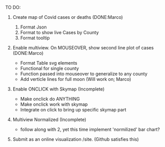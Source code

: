 TO DO:

1. Create map of Covid cases or deaths (DONE:Marco)
   1. Format Json
   1. Format to show live Cases by County
   1. Format tooltip
2. Enable multiview. On MOUSEOVER, show second line plot of cases (DONE:Marco)
   * Format Table svg elements
   * Functional for single county
   * Function passed into mouseover to generalize to any county 
   * Add verticle lines for full moon (Will work on; Marco)
3. Enable ONCLICK with Skymap (Incomplete)
   * Make onclick do ANYTHING
   * Make onclick work with skymap
   * Integrate on click to bring up specific skymap part
4. Multiview Normalized (Incomplete)
   * follow along with 2, yet this time implement 'normilized' bar chart?

5. Submit as an online visualization /site. (Github satisfies this)

